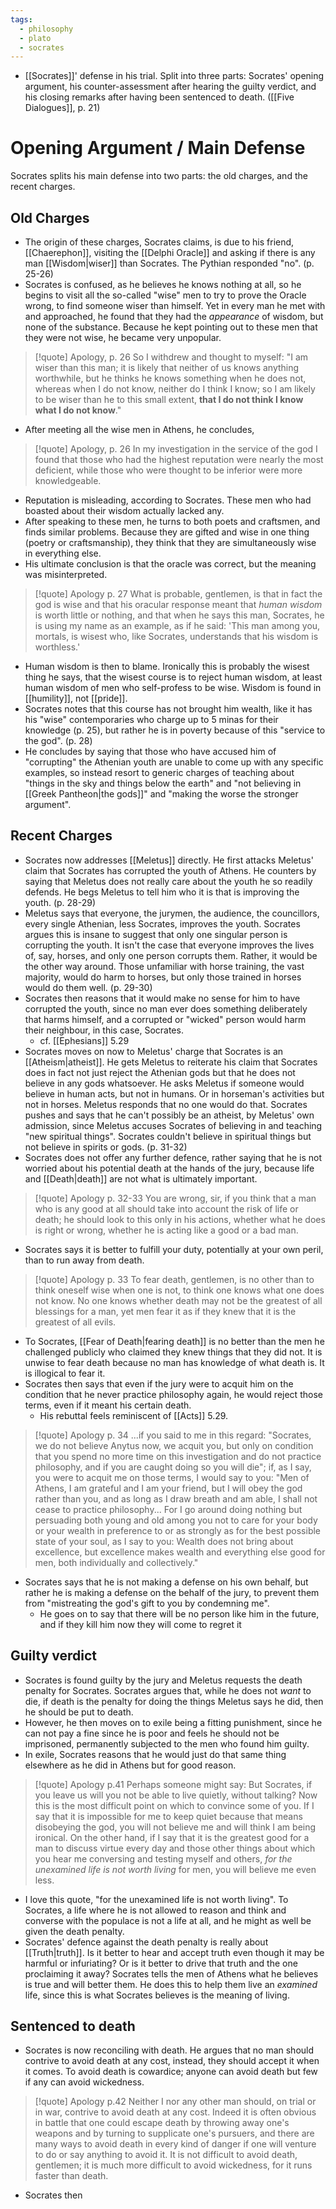 ```yaml
---
tags:
  - philosophy
  - plato
  - socrates
---
```

- [[Socrates]]' defense in his trial. Split into three parts: Socrates' opening argument, his counter-assessment after hearing the guilty verdict, and his closing remarks after having been sentenced to death. ([[Five Dialogues]], p. 21)
# Opening Argument / Main Defense
 Socrates splits his main defense into two parts: the old charges, and the recent charges.
## Old Charges
- The origin of these charges, Socrates claims, is due to his friend, [[Chaerephon]], visiting the [[Delphi Oracle]] and asking if there is any man [[Wisdom|wiser]] than Socrates. The Pythian responded "no". (p. 25-26)
- Socrates is confused, as he believes he knows nothing at all, so he begins to visit all the so-called "wise" men to try to prove the Oracle wrong, to find someone wiser than himself. Yet in every man he met with and approached, he found that they had the *appearance* of wisdom, but none of the substance. Because he kept pointing out to these men that they were not wise, he became very unpopular.
>[!quote] Apology, p. 26
> So I withdrew and thought to myself: "I am wiser than this man; it is likely that neither of us knows anything worthwhile, but he thinks he knows something when he does not, whereas when I do not know, neither do I think I know; so I am likely to be wiser than he to this small extent, **that I do not think I know what I do not know**."
- After meeting all the wise men in Athens, he concludes,
>[!quote] Apology, p. 26
>In my investigation in the service of the god I found that those who had the highest reputation were nearly the most deficient, while those who were thought to be inferior were more knowledgeable.
- Reputation is misleading, according to Socrates. These men who had boasted about their wisdom actually lacked any.
- After speaking to these men, he turns to both poets and craftsmen, and finds similar problems. Because they are gifted and wise in one thing (poetry or craftsmanship), they think that they are simultaneously wise in everything else.
- His ultimate conclusion is that the oracle was correct, but the meaning was misinterpreted. 
>[!quote] Apology p. 27
>What is probable, gentlemen, is that in fact the god is wise and that his oracular response meant that *human wisdom* is worth little or nothing, and that when he says this man, Socrates, he is using my name as an example, as if he said: 'This man among you, mortals, is wisest who, like Socrates, understands that his wisdom is worthless.'
- Human wisdom is then to blame. Ironically this is probably the wisest thing he says, that the wisest course is to reject human wisdom, at least human wisdom of men who self-profess to be wise. Wisdom is found in [[humility]], not [[pride]].
- Socrates notes that this course has not brought him wealth, like it has his "wise" contemporaries who charge up to 5 minas for their knowledge (p. 25), but rather he is in poverty because of this "service to the god". (p. 28)
- He concludes by saying that those who have accused him of "corrupting" the Athenian youth are unable to come up with any specific examples, so instead resort to generic charges of teaching about "things in the sky and things below the earth" and "not believing in [[Greek Pantheon|the gods]]" and "making the worse the stronger argument".
## Recent Charges
- Socrates now addresses [[Meletus]] directly. He first attacks Meletus' claim that Socrates has corrupted the youth of Athens. He counters by saying that Meletus does not really care about the youth he so readily defends. He begs Meletus to tell him who it is that is improving the youth. (p. 28-29)
- Meletus says that everyone, the jurymen, the audience, the councillors, every single Athenian, less Socrates, improves the youth. Socrates argues this is insane to suggest that only one singular person is corrupting the youth. It isn't the case that everyone improves the lives of, say, horses, and only one person corrupts them. Rather, it would be the other way around. Those unfamiliar with horse training, the vast majority, would do harm to horses, but only those trained in horses would do them well. (p. 29-30)
- Socrates then reasons that it would make no sense for him to have corrupted the youth, since no man ever does something deliberately that harms himself, and a corrupted or "wicked" person would harm their neighbour, in this case, Socrates.
	- cf. [[Ephesians]] 5.29
- Socrates moves on now to Meletus' charge that Socrates is an [[Atheism|atheist]]. He gets Meletus to reiterate his claim that Socrates does in fact not just reject the Athenian gods but that he does not believe in any gods whatsoever. He asks Meletus if someone would believe in human acts, but not in humans. Or in horseman's activities but not in horses. Meletus responds that no one would do that. Socrates pushes and says that he can't possibly be an atheist, by Meletus' own admission, since Meletus accuses Socrates of believing in and teaching "new spiritual things". Socrates couldn't believe in spiritual things but not believe in spirits or gods. (p. 31-32)
- Socrates does not offer any further defence, rather saying that he is not worried about his potential death at the hands of the jury, because life and [[Death|death]] are not what is ultimately important.
>[!quote] Apology p. 32-33
>You are wrong, sir, if you think that a man who is any good at all should take into account the risk of life or death; he should look to this only in his actions, whether what he does is right or wrong, whether he is acting like a good or a bad man.
- Socrates says it is better to fulfill your duty, potentially at your own peril, than to run away from death.
>[!quote] Apology p. 33
>To fear death, gentlemen, is no other than to think oneself wise when one is not, to think one knows what one does not know. No one knows whether death may not be the greatest of all blessings for a man, yet men fear it as if they knew that it is the greatest of all evils.
- To Socrates, [[Fear of Death|fearing death]] is no better than the men he challenged publicly who claimed they knew things that they did not. It is unwise to fear death because no man has knowledge of what death is. It is illogical to fear it.
- Socrates then says that even if the jury were to acquit him on the condition that he never practice philosophy again, he would reject those terms, even if it meant his certain death.
	- His rebuttal feels reminiscent of [[Acts]] 5.29. 
>[!quote] Apology p. 34
>...if you said to me in this regard: "Socrates, we do not believe Anytus now, we acquit you, but only on condition that you spend no more time on this investigation and do not practice philosophy, and if you are caught doing so you will die"; if, as I say, you were to acquit me on those terms, I would say to you: "Men of Athens, I am grateful and I am your friend, but I will obey the god rather than you, and as long as I draw breath and am able, I shall not cease to practice philosophy... For I go around doing nothing but persuading both young and old among you not to care for your body or your wealth in preference to or as strongly as for the best possible state of your soul, as I say to you: Wealth does not bring about excellence, but excellence makes wealth and everything else good for men, both individually and collectively."
- Socrates says that he is not making a defense on his own behalf, but rather he is making a defense on the behalf of the jury, to prevent them from "mistreating the god's gift to you by condemning me". 
	- He goes on to say that there will be no person like him in the future, and if they kill him now they will come to regret it
## Guilty verdict
- Socrates is found guilty by the jury and Meletus requests the death penalty for Socrates. Socrates argues that, while he does not *want* to die, if death is the penalty for doing the things Meletus says he did, then he should be put to death.
- However, he then moves on to exile being a fitting punishment, since he can not pay a fine since he is poor and feels he should not be imprisoned, permanently subjected to the men who found him guilty.
- In exile, Socrates reasons that he would just do that same thing elsewhere as he did in Athens but for good reason.
>[!quote] Apology p.41
>Perhaps someone might say: But Socrates, if you leave us will you not be able to live quietly, without talking? Now this is the most difficult point on which to convince some of you. If I say that it is impossible for me to keep quiet because that means disobeying the god, you will not believe me and will think I am being ironical. On the other hand, if I say that it is the greatest good for a man to discuss virtue every day and those other things about which you hear me conversing and testing myself and others, *for the unexamined life is not worth living* for men, you will believe me even less.
- I love this quote, "for the unexamined life is not worth living". To Socrates, a life where he is not allowed to reason and think and converse with the populace is not a life at all, and he might as well be given the death penalty.
- Socrates' defence against the death penalty is really about [[Truth|truth]]. Is it better to hear and accept truth even though it may be harmful or infuriating? Or is it better to drive that truth and the one proclaiming it away? Socrates tells the men of Athens what he believes is true and will better them. He does this to help them live an *examined* life, since this is what Socrates believes is the meaning of living.
## Sentenced to death
- Socrates is now reconciling with death. He argues that no man should contrive to avoid death at any cost, instead, they should accept it when it comes. To avoid death is cowardice; anyone can avoid death but few if any can avoid wickedness.
> [!quote] Apology p.42
> Neither I nor any other man should, on trial or in war, contrive to avoid death at any cost. Indeed it is often obvious in battle that one could escape death by throwing away one's weapons and by turning to supplicate one's pursuers, and there are many ways to avoid death in every kind of danger if one will venture to do or say anything to avoid it. It is not difficult to avoid death, gentlemen; it is much more difficult to avoid wickedness, for it runs faster than death.
- Socrates then 
